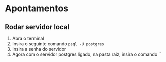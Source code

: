 # Apontamentos

## Rodar servidor local

1. Abra o terminal
2. Insira o seguinte comando `psql -U postgres`
3. Insira a senha do servidor
4. Agora com o servidor postgres ligado, na pasta raiz, insira o comando ``

<!--stackedit_data:
eyJoaXN0b3J5IjpbLTE4NTY2MTA2NV19
-->